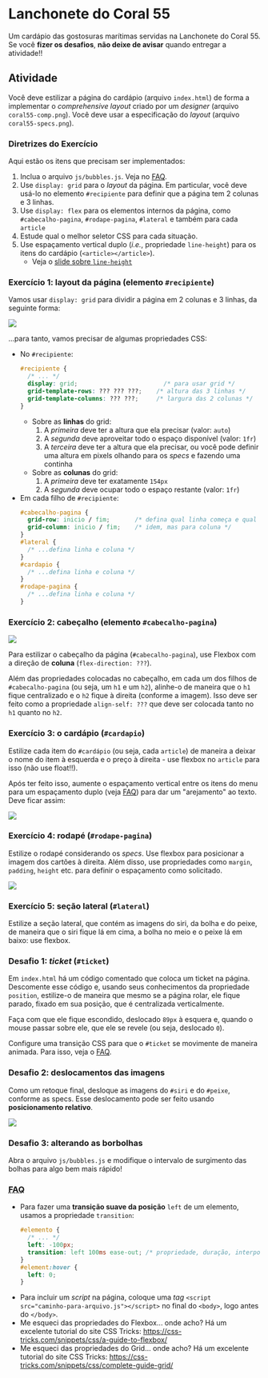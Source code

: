 # Lanchonete do Coral 55

Um cardápio das gostosuras marítimas servidas na Lanchonete do Coral 55.
Se você **fizer os desafios**, **não deixe de avisar** quando entregar
a atividade!!

## Atividade

Você deve estilizar a página do cardápio (arquivo `index.html`) de forma a
implementar o _comprehensive layout_ criado por um _designer_ (arquivo
`coral55-comp.png`). Você deve usar a especificação do _layout_ (arquivo
`coral55-specs.png`).


### Diretrizes do Exercício

Aqui estão os itens que precisam ser implementados:

1. Inclua o arquivo `js/bubbles.js`. Veja no [FAQ](#faq).
1. Use `display: grid` para o _layout_ da página. Em particular, você
   deve usá-lo no elemento `#recipiente` para definir que a página tem
   2 colunas e 3 linhas.
1. Use `display: flex` para os elementos internos da página, como
   `#cabecalho-pagina`, `#rodape-pagina`, `#lateral` e também para cada `article`
1. Estude qual o melhor seletor CSS para cada situação.
1. Use espaçamento vertical duplo (_i.e._, propriedade `line-height`) para
   os itens do cardápio (`<article></article>`).
   - Veja o [slide sobre `line-height`][line-height]


### Exercício 1: layout da página (elemento `#recipiente`)

Vamos usar `display: grid` para dividir a página em 2 colunas e 3 linhas,
da seguinte forma:

![](roteiro/exercicio-1.png)

...para tanto, vamos precisar de algumas propriedades CSS:
- No `#recipiente`:
    ```css
    #recipiente {
      /* ... */
      display: grid;                        /* para usar grid */
      grid-template-rows: ??? ??? ???;    /* altura das 3 linhas */
      grid-template-columns: ??? ???;     /* largura das 2 colunas */
    }
    ```
    - Sobre as **linhas** do grid:
      1. A _primeira_ deve ter a altura que ela precisar (valor: `auto`)
      1. A _segunda_ deve aproveitar todo o espaço disponível (valor: `1fr`)
      1. A _terceira_ deve ter a altura que ela precisar, ou você pode definir uma
         altura em pixels olhando para os _specs_ e fazendo uma continha
    - Sobre as **colunas** do grid:
      1. A _primeira_ deve ter exatamente `154px`
      1. A _segunda_ deve ocupar todo o espaço restante (valor: `1fr`)
- Em cada filho de `#recipiente`:
  ```css
  #cabecalho-pagina {
    grid-row: inicio / fim;       /* defina qual linha começa e qual termina */
    grid-column: inicio / fim;    /* idem, mas para coluna */
  }
  #lateral {
    /* ...defina linha e coluna */
  }
  #cardapio {
    /* ...defina linha e coluna */
  }
  #rodape-pagina {
    /* ...defina linha e coluna */
  }
  ```


### Exercício 2: cabeçalho (elemento `#cabecalho-pagina`)

![](roteiro/exercicio-2.png)

Para estilizar o cabeçalho da página (`#cabecalho-pagina`), use Flexbox
com a direção de **coluna** (`flex-direction: ???`).

Além das propriedades colocadas no cabeçalho, em cada um dos filhos
de `#cabecalho-pagina` (ou seja, um `h1` e um `h2`), alinhe-o de maneira
que o `h1` fique centralizado e o `h2` fique à direita (conforme a imagem).
Isso deve ser feito como a propriedade `align-self: ???` que deve ser
colocada tanto no `h1` quanto no `h2`.


### Exercício 3: o cardápio (`#cardapio`)

Estilize cada item do `#cardápio` (ou seja, cada `article`) de maneira
a deixar o nome do item à esquerda e o preço à direita - use flexbox
no `article` para isso (não use float!!).

Após ter feito isso, aumente o espaçamento vertical entre os itens do
menu para um espaçamento duplo (veja [FAQ](#faq)) para dar um
"arejamento" ao  texto. Deve ficar assim:

![](roteiro/exercicio-3.png)


### Exercício 4: rodapé (`#rodape-pagina`)

Estilize o rodapé considerando os _specs_. Use flexbox para posicionar
a imagem dos cartões à direita. Além disso, use propriedades como `margin`,
`padding`, `height` etc. para definir o espaçamento como solicitado.

![](roteiro/exercicio-4.png)


### Exercício 5: seção lateral (`#lateral`)

Estilize a seção lateral, que contém as imagens do siri, da bolha e do
peixe, de maneira que o siri fique lá em cima, a bolha no meio e o peixe
lá em baixo: use flexbox.



### Desafio 1: _ticket_ (`#ticket`)

Em `index.html` há um código comentado que coloca um ticket na página.
Descomente esse código e, usando seus conhecimentos da propriedade `position`, estilize-o de maneira que mesmo se a página rolar, ele fique parado, fixado em sua posição, que é centralizada verticalmente.

Faça com que ele fique escondido, deslocado `89px` à esquera e,
quando o mouse passar sobre ele, que ele se revele (ou seja, deslocado `0`).

Configure uma transição CSS para que o `#ticket` se movimente
de maneira animada. Para isso, veja o [FAQ](#faq).


### Desafio 2: deslocamentos das imagens

Como um retoque final, desloque as imagens do `#siri` e do `#peixe`,
conforme as specs. Esse deslocamento pode ser feito usando **posicionamento
relativo**.

![](roteiro/desafio-2.png)


### Desafio 3: alterando as borbolhas

Abra o arquivo `js/bubbles.js` e modifique o intervalo de surgimento das bolhas
para algo bem mais rápido!


### <abbr title="Frequently Asked Questions">FAQ</abbr>

- Para fazer uma **transição suave da posição** `left` de um elemento, usamos
  a propriedade `transition`:
  ```css
  #elemento {
    /* ... */
    left: -100px;
    transition: left 100ms ease-out; /* propriedade, duração, interpolação */
  }
  #element:hover {
    left: 0;
  }
  ```
- Para incluir um _script_ na página, coloque uma _tag_ `<script src="caminho-para-arquivo.js"></script>` no final do `<body>`, logo antes do `</body>`.
- Me esqueci das propriedades do Flexbox... onde acho? Há um excelente tutorial do site CSS Tricks: https://css-tricks.com/snippets/css/a-guide-to-flexbox/
- Me esqueci das propriedades do Grid... onde acho? Há um excelente tutorial do site CSS Tricks: https://css-tricks.com/snippets/css/complete-guide-grid/




[centralizacao-horizontal]: https://fegemo.github.io/cefet-front-end/classes/css5/#centralizacao-horizontal
[line-height]: https://fegemo.github.io/cefet-front-end/classes/css5/#line-height
